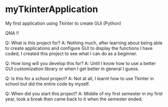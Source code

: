 # myTkinterApplication
My first application using Tkinter to create GUI (Python)

QNA !!

Q: What is this project for?
A: Nothing much, after learning about being able to create applications and configure GUI to display the functions I have coded, I created this project to see what I can do as a beginner.

Q: How long will you develop this for?
A: Until I know how to use a better GUI customization library or when I get better in general I guess.

Q: Is this for a school project?
A: Not at all, I learnt how to use Tkinter in school but did the entire code by myself.

Q: When did you start this project?
A: Middle of my first semester in my first year, took a break then came back to it when the semester ended.

